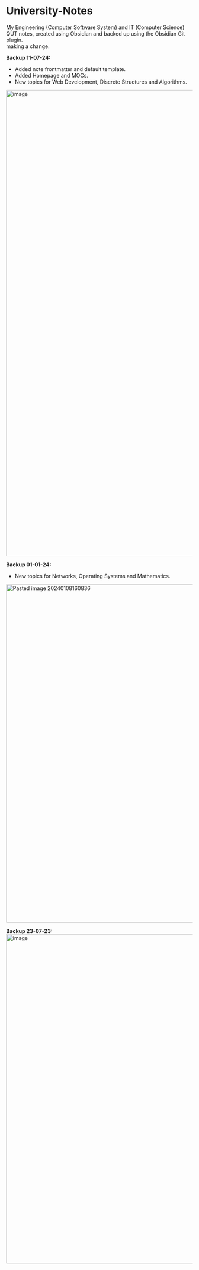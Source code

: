 # University-Notes
My Engineering (Computer Software System) and IT (Computer Science) QUT notes, created using Obsidian and backed up using the Obsidian Git plugin.  <br>
making a change.

**Backup 11-07-24:**
- Added note frontmatter and default template.
- Added Homepage and MOCs.
- New topics for Web Development, Discrete Structures and Algorithms.
<img width="1259" alt="image" src="https://github.com/AshCashh/University-Notes/assets/100546697/37049707-877f-49ef-b4ba-836c875739f8">

**Backup 01-01-24:**
- New topics for Networks, Operating Systems and Mathematics.
<img width="914" alt="Pasted image 20240108160836" src="https://github.com/AshCashh/University-Notes/assets/100546697/aa2cc5fb-b912-4cbf-aa24-00acb6d17189">

**Backup 23-07-23:**
<img width="890" alt="image" src="https://github.com/Asha-Saunders/University-Notes/assets/100546697/39850558-1ae5-4c22-9c39-8c5bf79ce3db">  <br>

